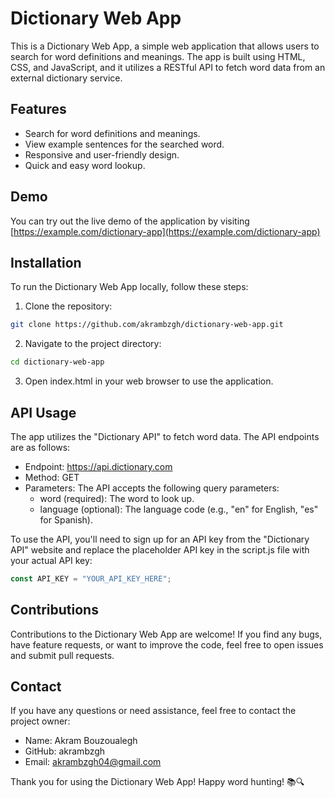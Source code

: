 # Dictionary Web App

This is a Dictionary Web App, a simple web application that allows users to search for word definitions and meanings. The app is built using HTML, CSS, and JavaScript, and it utilizes a RESTful API to fetch word data from an external dictionary service.

## Features

- Search for word definitions and meanings.
- View example sentences for the searched word.
- Responsive and user-friendly design.
- Quick and easy word lookup.

## Demo

You can try out the live demo of the application by visiting [https://example.com/dictionary-app](https://example.com/dictionary-app)

## Installation

To run the Dictionary Web App locally, follow these steps:

1. Clone the repository:

```bash
git clone https://github.com/akrambzgh/dictionary-web-app.git
```

2. Navigate to the project directory:

```bash
cd dictionary-web-app
```

3. Open index.html in your web browser to use the application.

## API Usage

The app utilizes the "Dictionary API" to fetch word data. The API endpoints are as follows:

- Endpoint: https://api.dictionary.com
- Method: GET
- Parameters: The API accepts the following query parameters:
  - word (required): The word to look up.
  - language (optional): The language code (e.g., "en" for English, "es" for Spanish).

To use the API, you'll need to sign up for an API key from the "Dictionary API" website and replace the placeholder API key in the script.js file with your actual API key:

```js
const API_KEY = "YOUR_API_KEY_HERE";
```

## Contributions

Contributions to the Dictionary Web App are welcome! If you find any bugs, have feature requests, or want to improve the code, feel free to open issues and submit pull requests.

## Contact

If you have any questions or need assistance, feel free to contact the project owner:

- Name: Akram Bouzoualegh
- GitHub: akrambzgh
- Email: akrambzgh04@gmail.com

Thank you for using the Dictionary Web App! Happy word hunting! 📚🔍
